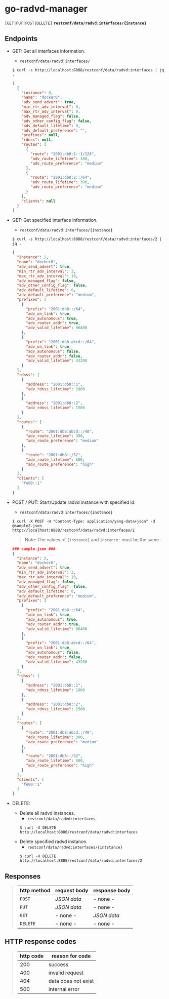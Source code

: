 # go-radvd-manager

<summary>
    <code>[GET|PUT|POST|DELETE]</code> 
    <code><b>restconf/data/radvd:interfaces/{instance}</b></code>
</summary>

## Endpoints

- GET: Get all interfaces information.
  - `restconf/data/radvd:interfaces/`
  ```
  $ curl -s http://localhost:8888/restconf/data/radvd:interfaces | jq .
  ```
  ```json
  [
    {
      "instance": 0,
      "name": "docker0",
      "adv_send_advert": true,
      "min_rtr_adv_interval": 0,
      "max_rtr_adv_interval": 0,
      "adv_managed_flag": false,
      "adv_other_config_flag": false,
      "adv_default_lifetime": 0,
      "adv_default_preference": "",
      "prefixes": null,
      "rdnss": null,
      "routes": [
        {
          "route": "2001:db8:1::1/128",
          "adv_route_lifetime": 300,
          "adv_route_preference": "medium"
        },
        {
          "route": "2001:db8:2::/64",
          "adv_route_lifetime": 300,
          "adv_route_preference": "medium"
        }
      ],
      "clients": null
    }
  ]
  ```

- GET: Get specified interface information.
  - `restconf/data/radvd:interfaces/{instance}`
  ```
  $ curl -s http://localhost:8888/restconf/data/radvd:interfaces/2 | jq .
  ```

  ```json
  {
    "instance": 2,
    "name": "docker0",
    "adv_send_advert": true,
    "min_rtr_adv_interval": 3,
    "max_rtr_adv_interval": 10,
    "adv_managed_flag": false,
    "adv_other_config_flag": false,
    "adv_default_lifetime": 0,
    "adv_default_preference": "medium",
    "prefixes": [
      {
        "prefix": "2001:db8::/64",
        "adv_on_link": true,
        "adv_autonomous": true,
        "adv_router_addr": true,
        "adv_valid_lifetime": 86400
      },
      {
        "prefix": "2001:db8:abcd::/64",
        "adv_on_link": true,
        "adv_autonomous": false,
        "adv_router_addr": false,
        "adv_valid_lifetime": 43200
      }
    ],
    "rdnss": [
      {
        "address": "2001:db8::1",
        "adv_rdnss_lifetime": 1800
      },
      {
        "address": "2001:db8::2",
        "adv_rdnss_lifetime": 1500
      }
    ],
    "routes": [
      {
        "route": "2001:db8:abcd::/48",
        "adv_route_lifetime": 300,
        "adv_route_preference": "medium"
      },
      {
        "route": "2001:db8::/32",
        "adv_route_lifetime": 600,
        "adv_route_preference": "high"
      }
    ],
    "clients": [
      "fe80::1"
    ]
  }
  ```

- POST / PUT: Start/Update radvd instance with specified id.
  - `restconf/data/radvd:interfaces/{instance}`
  ```
  $ curl -X POST -H "Content-Type: application/yang-data+json" -d @sample2.json http://localhost:8888/restconf/data/radvd:interfaces/2
  ```
  > Note: The values of `{instance}` and `instance:` must be the same.
  ```json
  ### sample.json ###
  {
    "instance": 2,
    "name": "docker0",
    "adv_send_advert": true,
    "min_rtr_adv_interval": 3,
    "max_rtr_adv_interval": 10,
    "adv_managed_flag": false,
    "adv_other_config_flag": false,
    "adv_default_lifetime": 0,
    "adv_default_preference": "medium",
    "prefixes": [
      {
        "prefix": "2001:db8::/64",
        "adv_on_link": true,
        "adv_autonomous": true,
        "adv_router_addr": true,
        "adv_valid_lifetime": 86400
      },
      {
        "prefix": "2001:db8:abcd::/64",
        "adv_on_link": true,
        "adv_autonomous": false,
        "adv_router_addr": false,
        "adv_valid_lifetime": 43200
      }
    ],
    "rdnss": [
      {
        "address": "2001:db8::1",
        "adv_rdnss_lifetime": 1800
      },
      {
        "address": "2001:db8::2",
        "adv_rdnss_lifetime": 1500
      }
    ],
    "routes": [
      {
        "route": "2001:db8:abcd::/48",
        "adv_route_lifetime": 300,
        "adv_route_preference": "medium"
      },
      {
        "route": "2001:db8::/32",
        "adv_route_lifetime": 600,
        "adv_route_preference": "high"
      }
    ],
    "clients": [
      "fe80::1"
    ]
  }
  ```

- DELETE: 
  - Delete all radvd instances.
    - `restconf/data/radvd:interfaces`
    ```
    $ curl -X DELETE http://localhost:8888/restconf/data/radvd:interfaces
    ```
  - Delete specified radvd instance.
    - `restconf/data/radvd:interfaces/{intstance}`
    ```
    $ curl -X DELETE http://localhost:8888/restconf/data/radvd:interfaces/2
    ```

## Responses
> | http method  |  request body  | response body |
> |--------------|----------------|---------------|
> | `POST`       |  *JSON data*   | - none -      |
> | `PUT`       |  *JSON data*   | - none -      |
> | `GET`       |  - none -      | *JSON data*   |
> | `DELETE`     |  - none -      | - none -      |


<!-- ########################################################### -->
## HTTP response codes
> | http code |  reason for code    |
> |-----------|---------------------|
> | 200       | success             |
> | 400       | invalid request     |
> | 404       | data does not exist |
> | 500       | internal error      |